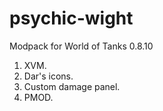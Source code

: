 psychic-wight
=============

Modpack for World of Tanks 0.8.10

1. XVM.
3. Dar's icons.
4. Custom damage panel.
5. PMOD.